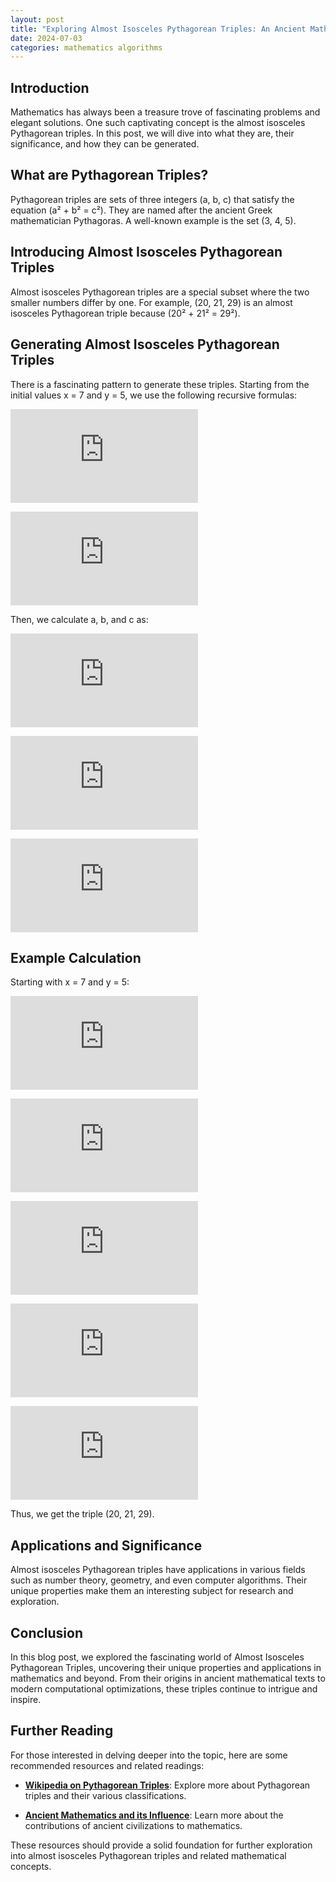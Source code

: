 ```yaml
---
layout: post
title: "Exploring Almost Isosceles Pythagorean Triples: An Ancient Mathematical Marvel"
date: 2024-07-03
categories: mathematics algorithms
---
```


## Introduction
Mathematics has always been a treasure trove of fascinating problems and elegant solutions. One such captivating concept is the almost isosceles Pythagorean triples. In this post, we will dive into what they are, their significance, and how they can be generated.

## What are Pythagorean Triples?
Pythagorean triples are sets of three integers (a, b, c) that satisfy the equation (a² + b² = c²). They are named after the ancient Greek mathematician Pythagoras. A well-known example is the set (3, 4, 5).

## Introducing Almost Isosceles Pythagorean Triples
Almost isosceles Pythagorean triples are a special subset where the two smaller numbers differ by one. For example, (20, 21, 29) is an almost isosceles Pythagorean triple because (20² + 21² = 29²).

## Generating Almost Isosceles Pythagorean Triples
There is a fascinating pattern to generate these triples. Starting from the initial values x = 7 and y = 5, we use the following recursive formulas:

![Formula 1](https://latex.codecogs.com/svg.latex?x%27%20%3D%203x%20%2B%204y)

![Formula 2](https://latex.codecogs.com/svg.latex?y%27%20%3D%202x%20%2B%203y)

Then, we calculate a, b, and c as:

![Calculation of a](https://latex.codecogs.com/svg.latex?a%20%3D%20%5Cfrac%7Bx%20-%201%7D%7B2%7D)

![Calculation of b](https://latex.codecogs.com/svg.latex?b%20%3D%20a%20%2B%201)

![Calculation of c](https://latex.codecogs.com/svg.latex?c%20%3D%20y)

## Example Calculation
Starting with x = 7 and y = 5:

![Formula 1](https://latex.codecogs.com/svg.latex?x%27%20%3D%203%287%29%20%2B%204%285%29%20%3D%2021%20%2B%2020%20%3D%2041)

![Formula 2](https://latex.codecogs.com/svg.latex?y%27%20%3D%202%287%29%20%2B%203%285%29%20%3D%2014%20%2B%2015%20%3D%2029)

![Calculation of a](https://latex.codecogs.com/svg.latex?a%20%3D%20%5Cfrac%7B41%20-%201%7D%7B2%7D%20%3D%2020)

![Calculation of b](https://latex.codecogs.com/svg.latex?b%20%3D%2020%20%2B%201%20%3D%2021)

![Calculation of c](https://latex.codecogs.com/svg.latex?c%20%3D%2029)

Thus, we get the triple (20, 21, 29).

## Applications and Significance
Almost isosceles Pythagorean triples have applications in various fields such as number theory, geometry, and even computer algorithms. Their unique properties make them an interesting subject for research and exploration.

## Conclusion

In this blog post, we explored the fascinating world of Almost Isosceles Pythagorean Triples, uncovering their unique properties and applications in mathematics and beyond. From their origins in ancient mathematical texts to modern computational optimizations, these triples continue to intrigue and inspire.

## Further Reading

For those interested in delving deeper into the topic, here are some recommended resources and related readings:

- **[Wikipedia on Pythagorean Triples](https://en.wikipedia.org/wiki/Pythagorean_triple)**: Explore more about Pythagorean triples and their various classifications.

- **[Ancient Mathematics and its Influence](https://www.britannica.com/topic/mathematics/Ancient-mathematics)**: Learn more about the contributions of ancient civilizations to mathematics.

These resources should provide a solid foundation for further exploration into almost isosceles Pythagorean triples and related mathematical concepts.